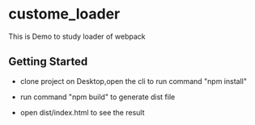 # custome_loader

This is Demo to study loader of webpack

## Getting Started

- clone project on Desktop,open the cli to run command "npm install"

- run command "npm build" to generate dist file

- open dist/index.html to see the result
